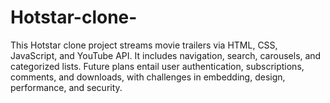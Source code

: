 # Hotstar-clone-
This Hotstar clone project streams movie trailers via HTML, CSS, JavaScript, and YouTube API. It includes navigation, search, carousels, and categorized lists. Future plans entail user authentication, subscriptions, comments, and downloads, with challenges in embedding, design, performance, and security.

